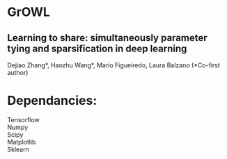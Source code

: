 # GrOWL
## Learning to share: simultaneously parameter tying and sparsification in deep learning

Dejiao Zhang*, Haozhu Wang*, Mario Figueiredo, Laura Balzano (*Co-first author)






# Dependancies:
Tensorflow  
Numpy   
Scipy  
Matplotlib  
Sklearn  
